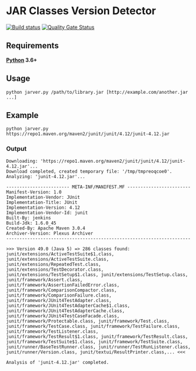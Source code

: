 JAR Classes Version Detector
============================

[![Build status](https://github.com/albertus82/jar-classes-version-detector/workflows/build/badge.svg)](https://github.com/albertus82/jar-classes-version-detector/actions)
[![Quality Gate Status](https://sonarcloud.io/api/project_badges/measure?project=it.albertus%3Ajar-classes-version-detector&metric=alert_status)](https://sonarcloud.io/dashboard?id=it.albertus%3Ajar-classes-version-detector)

## Requirements
**[Python](https://www.python.org/) 3.6+**

## Usage
`python jarver.py /path/to/library.jar [http://example.com/another.jar ...]`

## Example
`python jarver.py https://repo1.maven.org/maven2/junit/junit/4.12/junit-4.12.jar`

### Output
```
Downloading: 'https://repo1.maven.org/maven2/junit/junit/4.12/junit-4.12.jar'...
Download completed, created temporary file: '/tmp/tmpreoqcoe0'.
Analyzing: 'junit-4.12.jar'...

------------------------ META-INF/MANIFEST.MF ------------------------
Manifest-Version: 1.0
Implementation-Vendor: JUnit
Implementation-Title: JUnit
Implementation-Version: 4.12
Implementation-Vendor-Id: junit
Built-By: jenkins
Build-Jdk: 1.6.0_45
Created-By: Apache Maven 3.0.4
Archiver-Version: Plexus Archiver
----------------------------------------------------------------------

>>> Version 49.0 (Java 5) => 286 classes found: junit/extensions/ActiveTestSuite$1.class, junit/extensions/ActiveTestSuite.class, junit/extensions/RepeatedTest.class, junit/extensions/TestDecorator.class, junit/extensions/TestSetup$1.class, junit/extensions/TestSetup.class, junit/framework/Assert.class, junit/framework/AssertionFailedError.class, junit/framework/ComparisonCompactor.class, junit/framework/ComparisonFailure.class, junit/framework/JUnit4TestAdapter.class, junit/framework/JUnit4TestAdapterCache$1.class, junit/framework/JUnit4TestAdapterCache.class, junit/framework/JUnit4TestCaseFacade.class, junit/framework/Protectable.class, junit/framework/Test.class, junit/framework/TestCase.class, junit/framework/TestFailure.class, junit/framework/TestListener.class, junit/framework/TestResult$1.class, junit/framework/TestResult.class, junit/framework/TestSuite$1.class, junit/framework/TestSuite.class, junit/runner/BaseTestRunner.class, junit/runner/TestRunListener.class, junit/runner/Version.class, junit/textui/ResultPrinter.class,... <<<

Analysis of 'junit-4.12.jar' completed.
```
